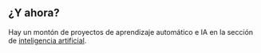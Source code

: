 ## ¿Y ahora?

Hay un montón de proyectos de aprendizaje automático e IA en la sección de [inteligencia artificial](https://projects.raspberrypi.org/en/pathways/ai-toolkit).

